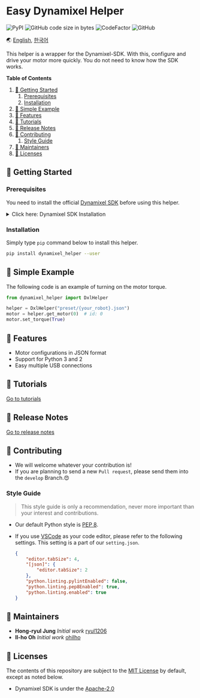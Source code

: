 # Easy Dynamixel Helper

![PyPI](https://img.shields.io/pypi/v/dynamixel-helper.svg)
![GitHub code size in bytes](https://img.shields.io/github/languages/code-size/ryul1206/easy-dynamixel-helper.svg)
![CodeFactor](https://www.codefactor.io/repository/github/ryul1206/easy-dynamixel-helper/badge/master)
![GitHub](https://img.shields.io/github/license/ryul1206/easy-dynamixel-helper.svg)

🌏 [English](README.md), [한국어](README.kr.md)

This helper is a wrapper for the Dynamixel-SDK. With this, configure and drive your motor more quickly. You do not need to know how the SDK works.

**Table of Contents**

1. [🚀 Getting Started](#-getting-started)
    1. [Prerequisites](#prerequisites)
    2. [Installation](#installation)
2. [🐣 Simple Example](#-simple-example)
3. [💎 Features](#-features)
4. [🌱 Tutorials](#-tutorials)
5. [🚩 Release Notes](#-release-notes)
6. [💌 Contributing](#-contributing)
    1. [Style Guide](#style-guide)
7. [🔧 Maintainers](#-maintainers)
8. [📜 Licenses](#-licenses)

## 🚀 Getting Started

### Prerequisites

You need to install the official [Dynamixel SDK](https://github.com/ROBOTIS-GIT/DynamixelSDK) before using this helper.

<details><summary>Click here: Dynamixel SDK Installation</summary>
<p>

1. Clone the official SDK repository into your custom folder, for example, I created `~/lib`.

    ```bash
    git clone https://github.com/ROBOTIS-GIT/DynamixelSDK.git
    ```
2. Go into the folder `/DynamixelSDK/python` of your cloned SDK.

    ```bash
    cd ${your_download_path}/DynamixelSDK/python
    ```

3. Run `setup.py` as administrator to install the library.

    ```bash
    sudo python setup.py install
    ```

</p>
</details>

### Installation

Simply type `pip` command below to install this helper.

```bash
pip install dynamixel_helper --user
```

## 🐣 Simple Example

The following code is an example of turning on the motor torque.

```python
from dynamixel_helper import DxlHelper

helper = DxlHelper("preset/{your_robot}.json")
motor = helper.get_motor(0)  # id: 0
motor.set_torque(True)
```

## 💎 Features

- Motor configurations in JSON format
- Support for Python 3 and 2
- Easy multiple USB connections

## 🌱 Tutorials

[Go to tutorials](/tutorial/TUTORIAL.en.md)

## 🚩 Release Notes


[Go to release notes](/CHANGELOG.md#Release-Notes)

## 💌 Contributing

- We will welcome whatever your contribution is!
- If you are planning to send a new `Pull request`, please send them into the `develop` Branch.😍
### Style Guide

> This style guide is only a recommendation, never more important than your interest and contributions.

- Our default Python style is [PEP 8](https://www.python.org/dev/peps/pep-0008/).
- If you use [VSCode](https://code.visualstudio.com/) as your code editor, please refer to the following settings. This setting is a part of our `setting.json`.

    ```json
    {
        "editor.tabSize": 4,
        "[json]": {
            "editor.tabSize": 2
        },
        "python.linting.pylintEnabled": false,
        "python.linting.pep8Enabled": true,
        "python.linting.enabled": true
    }
    ```

## 🔧 Maintainers

- **Hong-ryul Jung** _Initial work_ [ryul1206](https://github.com/ryul1206)
- **Il-ho Oh** _Initial work_ [ohilho](https://github.com/ohilho)

## 📜 Licenses

The contents of this repository are subject to the [MIT License](/LICENSE) by default, except as noted below.

- Dynamixel SDK is under the [Apache-2.0](https://github.com/ROBOTIS-GIT/DynamixelSDK/blob/master/LICENSE)
